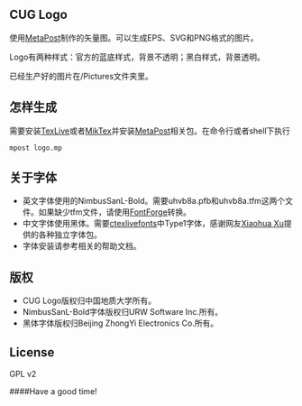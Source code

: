 CUG Logo
---
使用[MetaPost](https://www.tug.org/metapost.html)制作的矢量图。可以生成EPS、SVG和PNG格式的图片。

Logo有两种样式：官方的蓝底样式，背景不透明；黑白样式，背景透明。

已经生产好的图片在/Pictures文件夹里。

怎样生成
--------
需要安装[TexLive](https://www.tug.org/texlive/)或者[MikTex](http://miktex.org/)并安装[MetaPost](https://www.tug.org/metapost.html)相关包。在命令行或者shell下执行
```
mpost logo.mp
```

关于字体
--------
- 英文字体使用的NimbusSanL-Bold。需要uhvb8a.pfb和uhvb8a.tfm这两个文件。如果缺少tfm文件，请使用[FontForge](http://fontforge.github.io/)转换。
- 中文字体使用黑体。需要[ctexlivefonts](http://thinfilm.ustc.edu.cn/~liangzi/software/CTeXlive/)中Type1字体，感谢网友[Xiaohua Xu](https://code.google.com/p/pixtex/downloads/list)提供的各种独立字体包。
- 字体安装请参考相关的帮助文档。

版权
--------
- CUG Logo版权归中国地质大学所有。
- NimbusSanL-Bold字体版权归URW Software Inc.所有。
- 黑体字体版权归Beijing ZhongYi Electronics Co.所有。

License
-------
GPL v2

####Have a good time!
